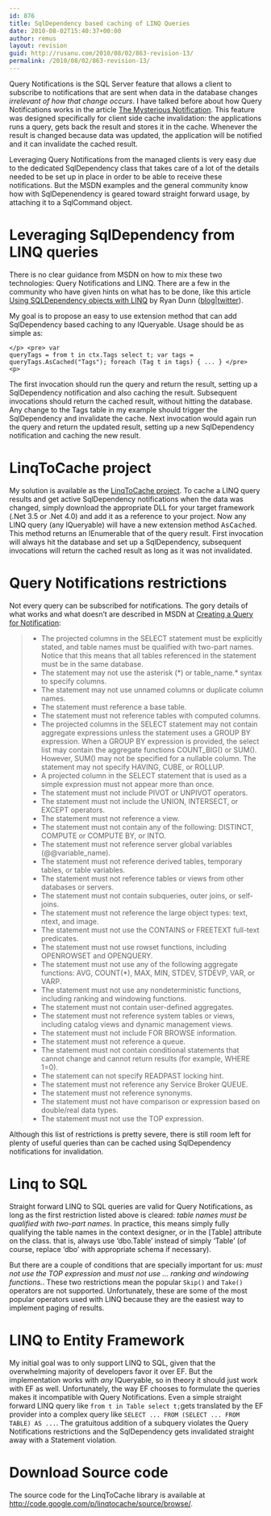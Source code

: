 ```yaml
---
id: 876
title: SqlDependency based caching of LINQ Queries
date: 2010-08-02T15:40:37+00:00
author: remus
layout: revision
guid: http://rusanu.com/2010/08/02/863-revision-13/
permalink: /2010/08/02/863-revision-13/
---
```

Query Notifications is the SQL Server feature that allows a client to subscribe to notifications that are sent when data in the database changes _irrelevant of how that change occurs_. I have talked before about how Query Notifications works in the article [The Mysterious Notification](http://rusanu.com/2006/06/17/the-mysterious-notification/). This feature was designed specifically for client side cache invalidation: the applications runs a query, gets back the result and stores it in the cache. Whenever the result is changed because data was updated, the application will be notified and it can invalidate the cached result.

Leveraging Query Notifications from the managed clients is very easy due to the dedicated SqlDependency class that takes care of a lot of the details needed to be set up in place in order to be able to receive these notifications. But the MSDN examples and the general community know how with SqlDepenendency is geared toward straight forward usage, by attaching it to a SqlCommand object.

# Leveraging SqlDependency from LINQ queries

There is no clear guidance from MSDN on how to mix these two technologies: Query Notifications and LINQ. There are a few in the community who have given hints on what has to be done, like this article [Using SQLDependency objects with LINQ](http://dunnry.com/blog/UsingSQLDependencyObjectsWithLINQ.aspx) by Ryan Dunn ([blog](http://dunnry.com/blog/)|[twitter](http://twitter.com/dunnry)).

My goal is to propose an easy to use extension method that can add SqlDependency based caching to any IQueryable<T>. Usage should be as simple as:

<code class="prettyprint lang-sql">&lt;/p>
&lt;pre>
var queryTags = from t in ctx.Tags select t;
var tags = queryTags.AsCached("Tags");
foreach (Tag t in tags)
{
  ...
}
&lt;/pre>
&lt;p></code>

The first invocation should run the query and return the result, setting up a SqlDependency notification and also caching the result. Subsequent invocations should return the cached result, without hitting the database. Any change to the Tags table in my example should trigger the SqlDependency and invalidate the cache. Next invocation would again run the query and return the updated result, setting up a new SqlDependency notification and caching the new result.

# LinqToCache project

My solution is available as the [LinqToCache project](http://code.google.com/p/linqtocache/). To cache a LINQ query results and get active SqlDependency notifications when the data was changed, simply download the appropriate DLL for your target framework (.Net 3.5 or .Net 4.0) and add it as a reference to your project. Now any LINQ query (any IQueryable) will have a new extension method <tt>AsCached</tt>. This method returns an IEnumerable that of the query result. First invocation will always hit the database and set up a SqlDependency, subsequent invocations will return the cached result as long as it was not invalidated.

# Query Notifications restrictions

Not every query can be subscribed for notifications. The gory details of what works and what doesn&#8217;t are described in MSDN at <a href="http://msdn.microsoft.com/en-us/library/ms181122.aspx" target="_blank">Creating a Query for Notification</a>:

>   * The projected columns in the SELECT statement must be explicitly stated, and table names must be qualified with two-part names. Notice that this means that all tables referenced in the statement must be in the same database.
>   * The statement may not use the asterisk (\*) or table_name.\* syntax to specify columns.
>   * The statement may not use unnamed columns or duplicate column names.
>   * The statement must reference a base table.
>   * The statement must not reference tables with computed columns.
>   * The projected columns in the SELECT statement may not contain aggregate expressions unless the statement uses a GROUP BY expression. When a GROUP BY expression is provided, the select list may contain the aggregate functions COUNT_BIG() or SUM(). However, SUM() may not be specified for a nullable column. The statement may not specify HAVING, CUBE, or ROLLUP.
>   * A projected column in the SELECT statement that is used as a simple expression must not appear more than once.
>   * The statement must not include PIVOT or UNPIVOT operators.
>   * The statement must not include the UNION, INTERSECT, or EXCEPT operators.
>   * The statement must not reference a view.
>   * The statement must not contain any of the following: DISTINCT, COMPUTE or COMPUTE BY, or INTO.
>   * The statement must not reference server global variables (@@variable_name).
>   * The statement must not reference derived tables, temporary tables, or table variables.
>   * The statement must not reference tables or views from other databases or servers.
>   * The statement must not contain subqueries, outer joins, or self-joins.
>   * The statement must not reference the large object types: text, ntext, and image.
>   * The statement must not use the CONTAINS or FREETEXT full-text predicates.
>   * The statement must not use rowset functions, including OPENROWSET and OPENQUERY.
>   * The statement must not use any of the following aggregate functions: AVG, COUNT(*), MAX, MIN, STDEV, STDEVP, VAR, or VARP.
>   * The statement must not use any nondeterministic functions, including ranking and windowing functions.
>   * The statement must not contain user-defined aggregates.
>   * The statement must not reference system tables or views, including catalog views and dynamic management views.
>   * The statement must not include FOR BROWSE information.
>   * The statement must not reference a queue.
>   * The statement must not contain conditional statements that cannot change and cannot return results (for example, WHERE 1=0).
>   * The statement can not specify READPAST locking hint.
>   * The statement must not reference any Service Broker QUEUE.
>   * The statement must not reference synonyms.
>   * The statement must not have comparison or expression based on double/real data types.
>   * The statement must not use the TOP expression.

Although this list of restrictions is pretty severe, there is still room left for plenty of useful queries than can be cached using SqlDependency notifications for invalidation.

# Linq to SQL

Straight forward LINQ to SQL queries are valid for Query Notifications, as long as the first restriction listed above is cleared: _table names must be qualified with two-part names_. In practice, this means simply fully qualifying the table names in the context designer, or in the [Table] attribute on the class. that is, always use &#8216;dbo.Table&#8217; instead of simply &#8216;Table&#8217; (of course, replace &#8216;dbo&#8217; with appropriate schema if necessary).

But there are a couple of conditions that are specially important for us: _must not use the TOP expression_ and _must not use &#8230; ranking and windowing functions._. These two restrictions mean the popular <code class="prettyprint lang-sql">Skip()</code> and <code class="prettyprint lang-sql">Take()</code> operators are not supported. Unfortunately, these are some of the most popular operators used with LINQ because they are the easiest way to implement paging of results.

# LINQ to Entity Framework

My initial goal was to only support LINQ to SQL, given that the overwhelming majority of developers favor it over EF. But the implementation works with _any_ IQueryable, so in theory it should just work with EF as well. Unfortunately, the way EF chooses to formulate the queries makes it incompatible with Query Notifications. Even a simple straight forward LINQ query like <code class="prettyprint lang-sql">from t in Table select t;</code>gets translated by the EF provider into a complex query like <code class="prettyprint lang-sql">SELECT ... FROM (SELECT ... FROM  TABLE) AS ...</code>. The gratuitous addition of a subquery violates the Query Notifications restrictions and the SqlDependency gets invalidated straight away with a Statement violation.

# Download Source code

The source code for the LinqToCache library is available at <a href="http://code.google.com/p/linqtocache/source/browse/" target="_blank">http://code.google.com/p/linqtocache/source/browse/</a>.